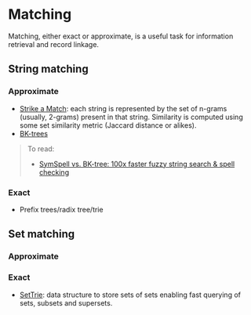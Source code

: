 # Matching
Matching, either exact or approximate, is a useful task for information retrieval and record linkage.

## String matching
### Approximate
- [Strike a Match](http://www.catalysoft.com/articles/StrikeAMatch.html): each string is represented by the set of n-grams (usually, 2-grams) present in that string. Similarity is computed using some set similarity metric (Jaccard distance or alikes).
- [BK-trees](https://signal-to-noise.xyz/post/bk-tree/)

> To read:
> - [SymSpell vs. BK-tree: 100x faster fuzzy string search & spell checking](https://towardsdatascience.com/symspell-vs-bk-tree-100x-faster-fuzzy-string-search-spell-checking-c4f10d80a078)

### Exact
- Prefix trees/radix tree/trie

## Set matching
### Approximate
### Exact
- [SetTrie](http://osebje.famnit.upr.si/~savnik/papers/cdares13.pdf): data structure to store sets of sets enabling fast querying of sets, subsets and supersets.
